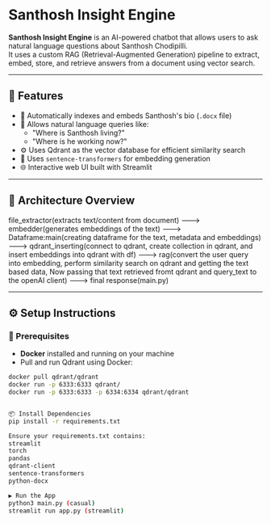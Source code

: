 # Santhosh Insight Engine

**Santhosh Insight Engine** is an AI-powered chatbot that allows users to ask natural language questions about Santhosh Chodipilli.  
It uses a custom RAG (Retrieval-Augmented Generation) pipeline to extract, embed, store, and retrieve answers from a document using vector search.

---

## 🚀 Features

- 📄 Automatically indexes and embeds Santhosh's bio (`.docx` file)
- 🤖 Allows natural language queries like:
  - "Where is Santhosh living?"
  - "Where is he working now?"
- ⚙️ Uses Qdrant as the vector database for efficient similarity search
- 🧩 Uses `sentence-transformers` for embedding generation
- 🌐 Interactive web UI built with Streamlit

---

## 🧱 Architecture Overview

file_extractor(extracts text/content from document) ---> embedder(generates embeddings of the text) ---> Dataframe:main(creating dataframe for the text, metadata and embeddings) ---> qdrant_inserting(connect to qdrant, create collection in qdrant, and insert embeddings into qdrant with df) ---> rag(convert the user query into embedding, perform similarity search on qdrant and getting the text based data, Now passing that text retrieved fromt qdrant and query_text to the openAI client) ---> final response(main.py)

---

## ⚙️ Setup Instructions

### 🔗 Prerequisites

- **Docker** installed and running on your machine
- Pull and run Qdrant using Docker:

```bash 1.Pull 2.Only using HTTP API 3.Using both HTTP and gRPC APIs (choose explictly)
docker pull qdrant/qdrant
docker run -p 6333:6333 qdrant/
docker run -p 6333:6333 -p 6334:6334 qdrant/qdrant  


📦 Install Dependencies
pip install -r requirements.txt

Ensure your requirements.txt contains:
streamlit
torch
pandas
qdrant-client
sentence-transformers
python-docx

▶️ Run the App
python3 main.py (casual)
streamlit run app.py (streamlit)

